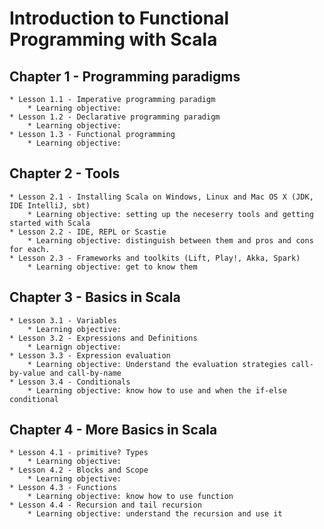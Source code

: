 # Introduction to Functional Programming with Scala

## Chapter 1 - Programming paradigms
	* Lesson 1.1 - Imperative programming paradigm
		* Learning objective:
	* Lesson 1.2 - Declarative programming paradigm
		* Learning objective: 
	* Lesson 1.3 - Functional programming
		* Learning objective: 

## Chapter 2 - Tools
	* Lesson 2.1 - Installing Scala on Windows, Linux and Mac OS X (JDK, IDE IntelliJ, sbt)
		* Learning objective: setting up the neceserry tools and getting started with Scala
	* Lesson 2.2 - IDE, REPL or Scastie 
		* Learning objective: distinguish between them and pros and cons for each.
	* Lesson 2.3 - Frameworks and toolkits (Lift, Play!, Akka, Spark)
		* Learning objective: get to know them

## Chapter 3 - Basics in Scala
	* Lesson 3.1 - Variables
		* Learning objective:
	* Lesson 3.2 - Expressions and Definitions
		* Learnign objective: 
	* Lesson 3.3 - Expression evaluation
		* Learning objective: Understand the evaluation strategies call-by-value and call-by-name
	* Lesson 3.4 - Conditionals 
		* Learning objective: know how to use and when the if-else conditional

## Chapter 4 - More Basics in Scala
	* Lesson 4.1 - primitive? Types
		* Learning objective:
	* Lesson 4.2 - Blocks and Scope
		* Learning objective:
	* Lesson 4.3 - Functions
		* Learning objective: know how to use function
	* Lesson 4.4 - Recursion and tail recursion
		* Learning objective: understand the recursion and use it